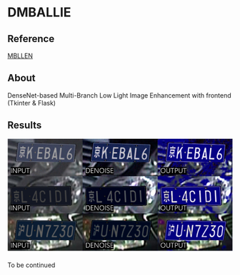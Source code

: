 # DMBALLIE

## Reference
[MBLLEN](https://github.com/Lvfeifan/MBLLEN)

## About
DenseNet-based Multi-Branch Low Light Image Enhancement with frontend (Tkinter & Flask)



## Results

![](figure/example.png)



To be continued

